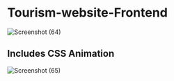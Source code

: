 # Tourism-website-Frontend

![Screenshot (64)](https://user-images.githubusercontent.com/76035529/107149581-5dc6ba00-697f-11eb-8303-334b238d0c34.png)
## Includes CSS Animation
![Screenshot (65)](https://user-images.githubusercontent.com/76035529/107149583-64edc800-697f-11eb-9924-c973f2272110.png)
